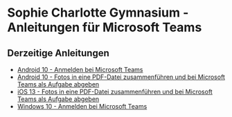 # Sophie Charlotte Gymnasium - Anleitungen für Microsoft Teams

## Derzeitige Anleitungen
- [Android 10 - Anmelden bei Microsoft Teams](https://github.com/rtotheb2000/Sophie-Charlotte-Gymnasium-Anleitungen-Microsoft-Teams/blob/master/Android%2010%20-%20Anmelden%20bei%20Microsoft%20Teams.pdf)
- [Android 10 - Fotos in eine PDF-Datei zusammenführen und bei Microsoft Teams als Aufgabe abgeben](https://github.com/rtotheb2000/Sophie-Charlotte-Gymnasium-Anleitungen-Microsoft-Teams/blob/master/Android%2010%20-%20Fotos%20in%20eine%20PDF-Datei%20zusammenf%C3%BChren%20und%20bei%20Microsoft%20Teams%20als%20Aufgabe%20abgeben.pdf)
- [iOS 13 - Fotos in eine PDF-Datei zusammenführen und bei Microsoft Teams als Aufgabe abgeben](https://github.com/rtotheb2000/Sophie-Charlotte-Gymnasium-Anleitungen-Microsoft-Teams/blob/master/iOS%2013%20-%20Fotos%20in%20eine%20PDF-Datei%20zusammenf%C3%BChren%20und%20bei%20Microsoft%20Teams%20als%20Aufgabe%20abgeben.pdf)
- [Windows 10 - Anmelden bei Microsoft Teams](https://github.com/rtotheb2000/Sophie-Charlotte-Gymnasium-Anleitungen-Microsoft-Teams/blob/master/Windows%2010%20-%20Anmelden%20bei%20Microsoft%20Teams.pdf)

